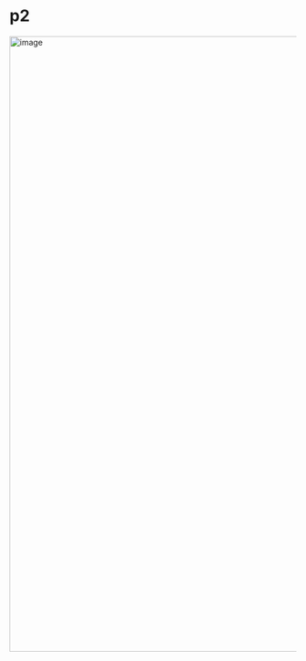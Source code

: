 # p2
<img width="1920" height="1080" alt="image" src="https://github.com/user-attachments/assets/ec3cdad7-d51b-4a34-a494-b2846bd449e6" />
